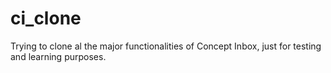 # ci_clone
Trying to clone al the major functionalities of Concept Inbox, just for testing and learning purposes.

